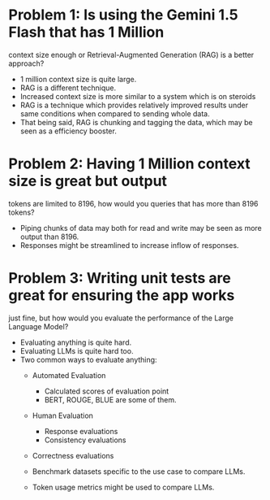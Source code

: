 # Problem 1: Is using the Gemini 1.5 Flash that has 1 Million 
context size enough or Retrieval-Augmented Generation (RAG) is a
better approach?

- 1 million context size is quite large.
- RAG is a different technique.
- Increased context size is more similar to a system which is on steroids
- RAG is a technique which provides relatively improved results under same conditions when compared to sending whole data.
- That being said, RAG is chunking and tagging the data, which may be seen as a efficiency booster.


# Problem 2: Having 1 Million context size is great but output
tokens are limited to 8196, how would you queries that has more
than 8196 tokens?

- Piping chunks of data may both for read and write may be seen as more output than 8196.
- Responses might be streamlined to increase inflow of responses.

 # Problem 3: Writing unit tests are great for ensuring the app works
just fine, but how would you evaluate the performance of the Large
Language Model?

- Evaluating anything is quite hard.
- Evaluating LLMs is quite hard too.
- Two common ways to evaluate anything:
    - Automated Evaluation
        - Calculated scores of evaluation point
        - BERT, ROUGE, BLUE are some of them.

    - Human Evaluation
        - Response evaluations
        - Consistency evaluations
    
    - Correctness evaluations
    - Benchmark datasets specific to the use case to compare LLMs.
    - Token usage metrics might be used to compare LLMs.